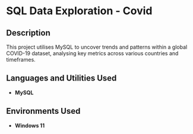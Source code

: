 <h1>SQL Data Exploration - Covid</h1>

<h2>Description</h2>
This project utilises MySQL to uncover trends and patterns within a global COVID-19 dataset, analysing key metrics across various countries and timeframes.
<br />

<h2>Languages and Utilities Used</h2>

- <b>MySQL</b> 

<h2>Environments Used </h2>

- <b>Windows 11</b>
